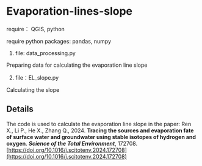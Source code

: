 # Evaporation-lines-slope

require： QGIS, python

require python packages: pandas, numpy

1. file: data_processing.py

Preparing data for calculating the evaporation line slope

2. file：EL_slope.py

Calculating the slope

## Details   
The code is used to calculate the evaporation line slope in the paper: Ren X., Li P., He X., Zhang Q., 2024. **Tracing the sources and evaporation fate of surface water and groundwater using stable isotopes of hydrogen and oxygen**. _**Science of the Total Environment**_, 172708. [https://doi.org/10.1016/j.scitotenv.2024.172708](https://doi.org/10.1016/j.scitotenv.2024.172708)

